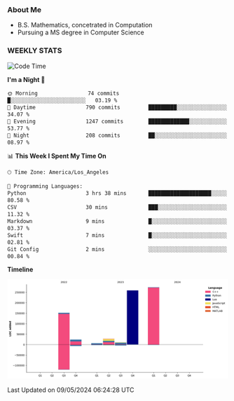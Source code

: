 ### About Me

- B.S. Mathematics, concetrated in Computation
- Pursuing a MS degree in Computer Science


### WEEKLY STATS
<!--START_SECTION:waka-->
![Code Time](http://img.shields.io/badge/Code%20Time-61%20hrs%2045%20mins-blue)

**I'm a Night 🦉** 

```text
🌞 Morning                74 commits          █░░░░░░░░░░░░░░░░░░░░░░░░   03.19 % 
🌆 Daytime                790 commits         █████████░░░░░░░░░░░░░░░░   34.07 % 
🌃 Evening                1247 commits        █████████████░░░░░░░░░░░░   53.77 % 
🌙 Night                  208 commits         ██░░░░░░░░░░░░░░░░░░░░░░░   08.97 % 
```


📊 **This Week I Spent My Time On** 

```text
🕑︎ Time Zone: America/Los_Angeles

💬 Programming Languages: 
Python                   3 hrs 38 mins       ████████████████████░░░░░   80.58 % 
CSV                      30 mins             ███░░░░░░░░░░░░░░░░░░░░░░   11.32 % 
Markdown                 9 mins              █░░░░░░░░░░░░░░░░░░░░░░░░   03.37 % 
Swift                    7 mins              █░░░░░░░░░░░░░░░░░░░░░░░░   02.81 % 
Git Config               2 mins              ░░░░░░░░░░░░░░░░░░░░░░░░░   00.84 % 
```

**Timeline**

![Lines of Code chart](https://raw.githubusercontent.com/nickocruzm/nickocruzm/main/assets/bar_graph.png)


 Last Updated on 09/05/2024 06:24:28 UTC
<!--END_SECTION:waka-->
